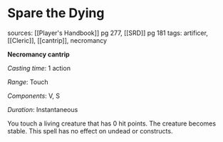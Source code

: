 # Spare the Dying
sources: [[Player's Handbook]] pg 277, [[SRD]] pg 181
tags: artificer, [[Cleric]], [[cantrip]], necromancy

**Necromancy cantrip**

*Casting time*: 1 action

*Range*: Touch

*Components*: V, S

*Duration*: Instantaneous

You touch a living creature that has 0 hit points. The creature becomes stable. This spell has no effect on undead or constructs.
